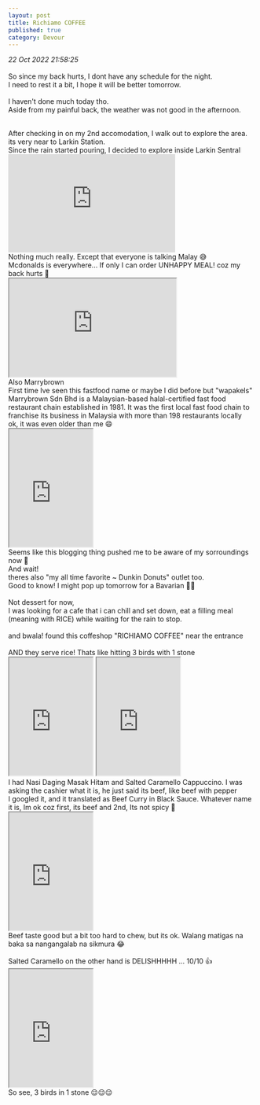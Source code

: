 ```yaml
---
layout: post
title: Richiamo COFFEE
published: true
category: Devour
---
```

_22 Oct 2022 21:58:25_
<br>
<br>
So since my back hurts, I dont have any schedule for the night.
<br>
I need to rest it a bit, I hope it will be better tomorrow.
<br>
<br>
I haven't done much today tho.
<br>
Aside from my painful back, the weather was not good in the afternoon.
<br>
<!--more-->
<br>
After checking in on my 2nd accomodation, I walk out to explore the area.
<br>
its very near to Larkin Station.
<br>
Since the rain started pouring, I decided to explore inside Larkin Sentral
<br>
<iframe width="340" height="200"
src="https://www.youtube.com/embed/2py1mr_4yHQ"
frameborder="0" 
allow="accelerometer; autoplay; encrypted-media; gyroscope; picture-in-picture" 
allowfullscreen></iframe>
<br>
Nothing much really. Except that everyone is talking Malay 😅
<br>
Mcdonalds is everywhere... If only I can order UNHAPPY MEAL! coz my back hurts 🤕
<br>
<iframe src="https://drive.google.com/file/d/1-qMbIylkiHkL8atKH-eNK0bAiXRlkoWd/preview" width="340" height="200" allow="autoplay"></iframe>
<br>
Also Marrybrown
<br>
First time Ive seen this fastfood name or maybe I did before but "wapakels" 
<br>
Marrybrown Sdn Bhd is a Malaysian-based halal-certified fast food restaurant chain established in 1981. It was the first local fast food chain to franchise its business in Malaysia with more than 198 restaurants locally
<br>
ok, it was even older than me 😄
<br>
<iframe src="https://drive.google.com/file/d/1KhXPPbUEG6kKvOA3bpVHKl5HIeWlWTDM/preview" width="170" height="240" allow="autoplay"></iframe>
<br>
Seems like this blogging thing pushed me to be aware of my sorroundings now 🤣
<br>
And wait!
<br>
theres also "my all time favorite ~ Dunkin Donuts"  outlet too.
<br>
Good to know! I might pop up tomorrow for a Bavarian 🥳🍩
<br>
<br>
Not dessert for now,
<br>
I was looking for a cafe that i can chill and set down, eat a filling meal (meaning with RICE) while waiting for the rain to stop.
<br>
<br>
and bwala! found this coffeshop "RICHIAMO COFFEE" near the entrance
<br>
<br>
AND they serve rice! Thats like hitting 3 birds with 1 stone 
<br>
<iframe src="https://drive.google.com/file/d/1iVNbU12oxnzEE377XdMvZibTVAKL7HTr/preview" width="170" height="240" allow="autoplay"></iframe>
<iframe src="https://drive.google.com/file/d/1HbH9kZwnTGfozQsnVroyb8qqpqm-CCC5/preview" width="170" height="240" allow="autoplay"></iframe>
<br>
I had Nasi Daging Masak Hitam and Salted Caramello Cappuccino. I was asking the cashier what it is, he just said its beef, like beef with pepper 
<br>
I googled it, and it translated as Beef Curry in Black Sauce. Whatever name it is, Im ok coz first, its beef and 2nd, Its not spicy 🤪
<br>
<iframe src="https://drive.google.com/file/d/1hfOxyscAVZG1rnd-8eXSFF7x4wt2kFf7/preview" width="170" height="240" allow="autoplay"></iframe>
<br>
Beef taste good but a bit too hard to chew, but its ok. Walang matigas na baka sa nangangalab na sikmura 😂
<br>
<br>
Salted Caramello on the other hand is DELISHHHHH ... 10/10 👍
<br>
<iframe src="https://drive.google.com/file/d/1733LToxxN-kYBmQPpWTcdn7GnP1UI41Y/preview" width="170" height="240" allow="autoplay"></iframe>
<br>
So see, 3 birds in 1 stone 😌😌😌
